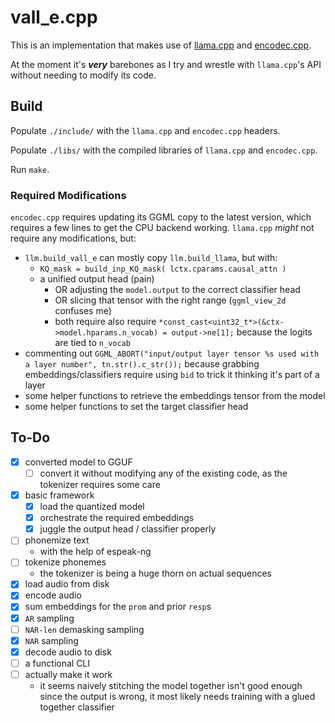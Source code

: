 # vall_e.cpp

This is an implementation that makes use of [llama.cpp](https://github.com/ggerganov/llama.cpp/) and [encodec.cpp](https://github.com/PABannier/encodec.cpp).

At the moment it's ***very*** barebones as I try and wrestle with `llama.cpp`'s API without needing to modify its code.

## Build

Populate `./include/` with the `llama.cpp` and `encodec.cpp` headers.

Populate `./libs/` with the compiled libraries of `llama.cpp` and `encodec.cpp`.

Run `make`.


### Required Modifications

`encodec.cpp` requires updating its GGML copy to the latest version, which requires a few lines to get the CPU backend working.
`llama.cpp` *might* not require any modifications, but:
* `llm.build_vall_e` can mostly copy `llm.build_llama`, but with:
	* `KQ_mask = build_inp_KQ_mask( lctx.cparams.causal_attn )`
	* a unified output head (pain)
		* OR adjusting the `model.output` to the correct classifier head
	    * OR slicing that tensor with the right range (`ggml_view_2d` confuses me)
		* both require also require `*const_cast<uint32_t*>(&ctx->model.hparams.n_vocab) = output->ne[1];` because the logits are tied to `n_vocab`
* commenting out `GGML_ABORT("input/output layer tensor %s used with a layer number", tn.str().c_str());` because grabbing embeddings/classifiers require using `bid` to trick it thinking it's part of a layer
* some helper functions to retrieve the embeddings tensor from the model
* some helper functions to set the target classifier head

## To-Do

* [x] converted model to GGUF
	* [ ] convert it without modifying any of the existing code, as the tokenizer requires some care
* [x] basic framework
	* [x] load the quantized model
	* [x] orchestrate the required embeddings
	* [x] juggle the output head / classifier properly
* [ ] phonemize text
	* with the help of espeak-ng
* [ ] tokenize phonemes
	* the tokenizer is being a huge thorn on actual sequences
* [x] load audio from disk
* [x] encode audio
* [x] sum embeddings for the `prom` and prior `resp`s
* [x] `AR` sampling
* [ ] `NAR-len` demasking sampling
* [x] `NAR` sampling
* [x] decode audio to disk
* [ ] a functional CLI
* [ ] actually make it work
	* it seems naively stitching the model together isn't good enough since the output is wrong, it most likely needs training with a glued together classifier